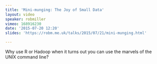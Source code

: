 ```yaml
---
title: 'Mini-munging: The Joy of Small Data'
layout: video
speaker: robmiller
vimeo: 168916230
date: '2015-07-20 12:20'
slides: 'https://robm.me.uk/talks/2015/07/21/mini-munging.html'

---
```


Why use R or Hadoop when it turns out you can use the marvels of the UNIX command line?
